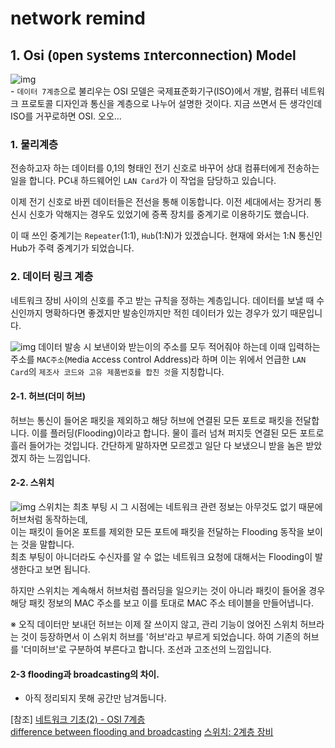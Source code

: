 # network remind

## 1. Osi (`O`pen `S`ystems `I`nterconnection) Model
![img](https://blog.kakaocdn.net/dn/O609U/btrfKAzWkAc/6K0pEkvdHSmADVUTWB34vK/img.png)  
\- `데이터 7계층`으로 불리우는 OSI 모델은 국제표준화기구(ISO)에서 개발, 컴퓨터 네트워크 프로토콜 디자인과 통신을 계층으로 나누어 설명한 것이다. 
지금 쓰면서 든 생각인데 ISO를 거꾸로하면 OSI. 오오...


### 1. 물리계층

전송하고자 하는 데이터를 0,1의 형태인 전기 신호로 바꾸어 상대 컴퓨터에게 전송하는 일을 합니다. PC내 하드웨어인 `LAN Card`가 이 작업을 담당하고 있습니다.

이제 전기 신호로 바뀐 데이터들은 전선을 통해 이동합니다. 이전 세대에서는 장거리 통신시 신호가 악해지는 경우도 있었기에 증폭 장치를 중계기로 이용하기도 했습니다.

이 때 쓰인 중계기는 `Repeater`(1:1), `Hub`(1:N)가 있겠습니다. 현재에 와서는 1:N 통신인 Hub가 주력 중계기가 되었습니다.

### 2. 데이터 링크 계층

네트워크 장비 사이의 신호를 주고 받는 규칙을 정하는 계층입니다. 데이터를 보낼 때 수신인까지 명확하다면 좋겠지만 발송인까지만 적힌 데이터가 있는 경우가 있기 때문입니다.

![img](https://losskatsu.github.io/assets/images/os/network-basic/network10.jpg) 
데이터 발송 시 보낸이와 받는이의 주소를 모두 적어줘야 하는데 이때 입력하는 주소를 `MAC주소`(`M`edia `A`ccess `C`ontrol Address)라 하며 이는 위에서 언급한 `LAN Card`의 `제조사 코드와 고유 제품번호를 합친 것`을 지칭합니다. 


#### 2-1. 허브(더미 허브)
허브는 통신이 들어온 패킷을 제외하고 해당 허브에 연결된 모든 포트로 패킷을 전달합니다. 이를 플러딩(Flooding)이라고 합니다. 물이 흘러 넘쳐 퍼지듯 연결된 모든 포트로 흘러 들어가는 것입니다.
간단하게 말하자면 모르겠고 일단 다 보냈으니 받을 놈은 받았겠지 하는 느낌입니다.

#### 2-2. 스위치
![img](https://blog.kakaocdn.net/dn/mhHFN/btq1nH0wDQ5/8ssYLzyVpv56q4rkCzeeT1/img.gif)
스위치는 최초 부팅 시 그 시점에는 네트워크 관련 정보는 아무것도 없기 때문에 허브처럼 동작하는데,  
 이는 패킷이 들어온 포트를 제외한 모든 포트에 패킷을 전달하는 Flooding 동작을 보이는 것을 말합니다.  
최초 부팅이 아니더라도 수신자를 알 수 없는 네트워크 요청에 대해서는 Flooding이 발생한다고 보면 됩니다.

하지만 스위치는 계속해서 허브처럼 플러딩을 일으키는 것이 아니라 패킷이 들어올 경우 해당 패킷 정보의 MAC 주소를 보고 이를 토대로 MAC 주소 테이블을 만들어냅니다.

※ 오직 데이터만 보내던 허브는 이제 잘 쓰이지 않고, 관리 기능이 얹어진 스위치 허브라는 것이 등장하면서 이 스위치 허브를 '허브'라고 부르게 되었습니다. 하여 기존의 허브를 '더미허브'로 구분하여 부른다고 합니다.
조선과 고조선의 느낌입니다.

#### 2-3 flooding과 broadcasting의 차이.
- 아직 정리되지 못해 공간만 남겨둡니다.

[참조]
[네트워크 기초(2) - OSI 7계층](https://losskatsu.github.io/os-kernel/network-basic02/#4-%ED%97%88%EB%B8%8Chub)  
[difference between flooding and broadcasting](https://community.cisco.com/t5/switching/flooding-vs-broadcast/td-p/1369127)
[스위치: 2계층 장비](https://catsbi.oopy.io/315731e3-1730-4690-ad8f-663e0af7621b)
